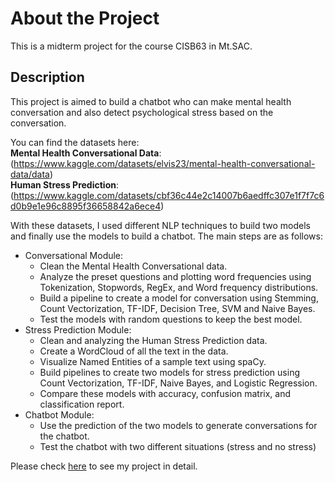 # About the Project
This is a midterm project for the course CISB63 in Mt.SAC.
## Description
This project is aimed to build a chatbot who can make mental health conversation and also detect psychological stress based on the conversation.

You can find the datasets here: <br>**Mental Health Conversational Data**:<br>(https://www.kaggle.com/datasets/elvis23/mental-health-conversational-data/data)
<br>**Human Stress Prediction**:<br>(https://www.kaggle.com/datasets/cbf36c44e2c14007b6aedffc307e1f7f7c6d0b9e1e96c8895f36658842a6ece4)

With these datasets, I used different NLP techniques to build two models and finally use the models to build a chatbot. The main steps are as follows:

- Conversational Module:
    - Clean the Mental Health Conversational data.
    - Analyze the preset questions and plotting word frequencies using Tokenization, Stopwords, RegEx, and Word frequency distributions.
    - Build a pipeline to create a model for conversation using Stemming, Count Vectorization, TF-IDF, Decision Tree, SVM and Naive Bayes.
    - Test the models with random questions to keep the best model.
- Stress Prediction Module:
    - Clean and analyzing the Human Stress Prediction data.
    - Create a WordCloud of all the text in the data.
    - Visualize Named Entities of a sample text using spaCy.
    - Build pipelines to create two models for stress prediction using Count Vectorization, TF-IDF, Naive Bayes, and Logistic Regression.
    - Compare these models with accuracy, confusion matrix, and classification report.
- Chatbot Module:
    - Use the prediction of the two models to generate conversations for the chatbot.
    - Test the chatbot with two different situations (stress and no stress)

Please check [here](CISB63_midterm_project_Chao.ipynb) to see my project in detail.

##

